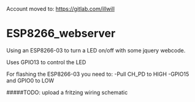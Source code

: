 Account moved to: https://gitlab.com/illwill 


# ESP8266_webserver
Using an ESP8266-03 to turn a LED on/off with some jquery webcode.

Uses GPIO13 to control the LED

For flashing the ESP8266-03 you need to:
-Pull CH_PD to HIGH
-GPIO15 and GPIO0 to LOW


#####TODO: 
upload a fritzing wiring schematic

